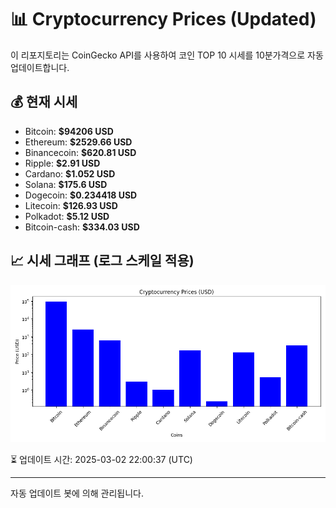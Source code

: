 
# 📊 Cryptocurrency Prices (Updated)

이 리포지토리는 CoinGecko API를 사용하여 코인 TOP 10 시세를 10분가격으로 자동 업데이트합니다.

## 💰 현재 시세
- Bitcoin: **$94206 USD**
- Ethereum: **$2529.66 USD**
- Binancecoin: **$620.81 USD**
- Ripple: **$2.91 USD**
- Cardano: **$1.052 USD**
- Solana: **$175.6 USD**
- Dogecoin: **$0.234418 USD**
- Litecoin: **$126.93 USD**
- Polkadot: **$5.12 USD**
- Bitcoin-cash: **$334.03 USD**

## 📈 시세 그래프 (로그 스케일 적용)
![Crypto Prices](crypto_prices.png)

⏳ 업데이트 시간: 2025-03-02 22:00:37 (UTC)

---
자동 업데이트 봇에 의해 관리됩니다.

